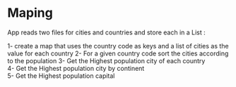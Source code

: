 # Maping
App reads two files for cities and countries and store each in a List : 

1- create a map that uses the country code as keys and a list of cities as the value for each country 
2- For a given country code sort the cities according to the population 
3- Get the Highest population city of each country  
4- Get the Highest population city by continent  
5- Get the Highest population capital
